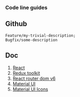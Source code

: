 ### Code line guides

## Github
```
Feature/my-trivial-description;
Bugfix/some-description
```

## Doc

1. [React](https://reactjs.org/)
2. [Redux toolkit](https://redux-toolkit.js.org/introduction/getting-started)
3. [React router dom v6](https://reactrouter.com/en/main)
4. [Material UI](https://mui.com/material-ui/getting-started/overview/)
5. [Material UI Icons](https://mui.com/material-ui/material-icons/)